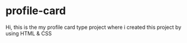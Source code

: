 # profile-card
Hi, this is the my profile card type project where i created this project by using HTML &amp; CSS
